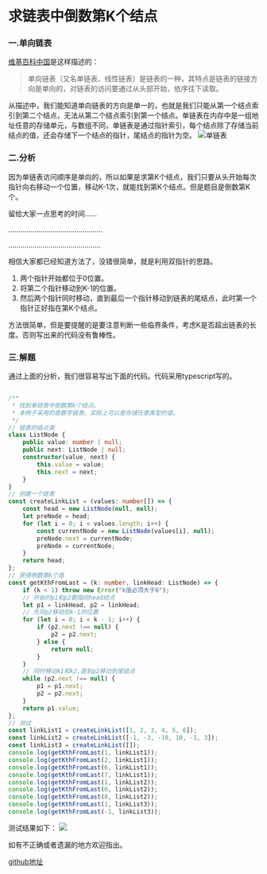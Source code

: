 # 求链表中倒数第K个结点

### 一.单向链表
[维基百科中国](https://zh.wikipedia.org/wiki/%E5%8D%95%E5%90%91%E9%93%BE%E8%A1%A8)是这样描述的：

> 单向链表（又名单链表、线性链表）是链表的一种，其特点是链表的链接方向是单向的，对链表的访问要通过从头部开始，依序往下读取。

从描述中，我们能知道单向链表的方向是单一的，也就是我们只能从第一个结点索引到第二个结点，无法从第二个结点索引到第一个结点。单链表在内存中是一组地址任意的存储单元，与数组不同，单链表是通过指针索引，每个结点除了存储当前结点的值，还会存储下一个结点的指针，尾结点的指针为空。
![单链表](https://cdn.jsdelivr.net/gh/pengfeiw/PengfeiBlog@1.0.2/image/3.jpg)


### 二.分析
因为单链表访问顺序是单向的，所以如果是求第K个结点，我们只要从头开始每次指针向右移动一个位置，移动K-1次，就能找到第K个结点。但是题目是倒数第K个。

留给大家一点思考的时间......

...............................................

..............................................

相信大家都已经知道方法了，没错很简单，就是利用双指针的思路。
1. 两个指针开始都位于0位置。
2. 将第二个指针移动到K-1的位置。
3. 然后两个指针同时移动，直到最后一个指针移动到链表的尾结点，此时第一个指针正好指在第K个结点。

方法很简单，但是要提醒的是要注意判断一些临界条件，考虑K是否超出链表的长度。否则写出来的代码没有鲁棒性。

### 三.解题
通过上面的分析，我们很容易写出下面的代码。代码采用typescript写的。

```typescript

/**
 * 找到单链表中倒数第k个结点。
 * 本例子采用的是数字链表，实际上可以是存储任意类型的值。
 */
// 链表的结点类
class ListNode {
    public value: number | null;
    public next: ListNode | null;
    constructor(value, next) {
        this.value = value;
        this.next = next;
    }
}
// 创建一个链表
const createLinkList = (values: number[]) => {
    const head = new ListNode(null, null);
    let preNode = head;
    for (let i = 0; i < values.length; i++) {
        const currentNode = new ListNode(values[i], null);
        preNode.next = currentNode;
        preNode = currentNode;
    }
    return head;
};
// 获得倒数第k个值
const getKthFromLast = (k: number, linkHead: ListNode) => {
    if (k < 1) throw new Error("k值必须大于0");
    // 开始时p1和p2都指向head结点
    let p1 = linkHead, p2 = linkHead;
    // 先将p2移动到k-1的位置
    for (let i = 0; i < k - 1; i++) {
        if (p2.next !== null) {
            p2 = p2.next;     
        } else {
            return null;
        }
    }
    // 同时移动k1和k2,直到p2移动到尾结点
    while (p2.next !== null) {
        p1 = p1.next;
        p2 = p2.next;
    }
    return p1.value;
};
// 测试
const linkList1 = createLinkList([1, 2, 3, 4, 5, 6]);
const linkList2 = createLinkList([-1, -3, -10, 10, -1, 3]);
const linkList3 = createLinkList([]);
console.log(getKthFromLast(1, linkList1));
console.log(getKthFromLast(2, linkList1));
console.log(getKthFromLast(6, linkList1));
console.log(getKthFromLast(7, linkList1));
console.log(getKthFromLast(1, linkList2));
console.log(getKthFromLast(6, linkList2));
console.log(getKthFromLast(8, linkList2));
console.log(getKthFromLast(1, linkList3));
console.log(getKthFromLast(-1, linkList3));
```

测试结果如下：
![](https://cdn.jsdelivr.net/gh/pengfeiw/PengfeiBlog@1.0.2/image/4.jpg)

如有不正确或者遗漏的地方欢迎指出。

[github地址](https://github.com/pengfeiw/blog-algorithm/tree/master/%EF%BC%88%E5%8D%95%E9%93%BE%E8%A1%A8%EF%BC%89%E6%89%BE%E5%88%B0%E9%93%BE%E8%A1%A8%E4%B8%AD%E5%80%92%E6%95%B0%E7%AC%ACk%E4%B8%AA%E7%BB%93%E7%82%B9)
